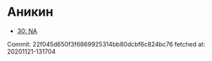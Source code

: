 # Аникин
- [30: NA](30.md)

Commit: 22f045d650f3f6869925314bb80dcbf6c824bc76
 fetched at: 20201121-131704
